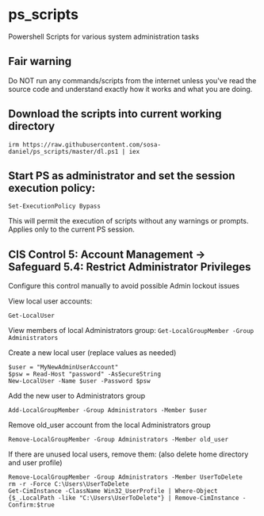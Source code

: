 # ps_scripts
Powershell Scripts for various system administration tasks

## Fair warning
Do NOT run any commands/scripts from the internet unless you've read the source code and understand exactly how it works and what you are doing.

## Download the scripts into current working directory

`irm https://raw.githubusercontent.com/sosa-daniel/ps_scripts/master/dl.ps1 | iex`

## Start PS as administrator and set the session execution policy:
`Set-ExecutionPolicy Bypass`

This will permit the execution of scripts without any warnings or prompts. Applies only to the current PS session.

## CIS Control 5: Account Management -> Safeguard 5.4: Restrict Administrator Privileges
Configure this control manually to avoid possible Admin lockout issues

View local user accounts:

`Get-LocalUser`

View members of local Administrators group:
`Get-LocalGroupMember -Group Administrators`

Create a new local user (replace values as needed)
```
$user = "MyNewAdminUserAccount"
$psw = Read-Host "password" -AsSecureString
New-LocalUser -Name $user -Password $psw
```

Add the new user to Administrators group

`Add-LocalGroupMember -Group Administrators -Member $user`

Remove old_user account from the local Administrators group

`Remove-LocalGroupMember -Group Administrators -Member old_user`

If there are unused local users, remove them: (also delete home directory and user profile)

```
Remove-LocalGroupMember -Group Administrators -Member UserToDelete
rm -r -Force C:\Users\UserToDelete
Get-CimInstance -ClassName Win32_UserProfile | Where-Object {$_.LocalPath -like "C:\Users\UserToDelete"} | Remove-CimInstance -Confirm:$true
```

